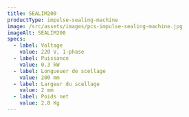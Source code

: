```yaml
---
title: SEALIM200
productType: impulse-sealing-machine
image: /src/assets/images/pcs-impulse-sealing-machine.jpg
imageAlt: SEALIM200
specs:
  - label: Voltage
    value: 220 V, 1-phase
  - label: Puissance
    value: 0.3 kW
  - label: Longueuer de scellage
    value: 200 mm
  - label: Largeur du scellage
    value: 2 mm
  - label: Poids net
    value: 2.8 Kg
---
```

